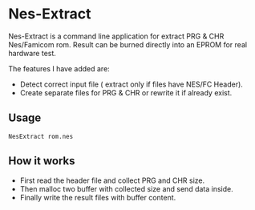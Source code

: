 Nes-Extract
======

Nes-Extract is a command line  application for extract PRG & CHR Nes/Famicom rom.
Result can be burned directly into an EPROM for real hardware test.

The features I have added are:

* Detect correct input file ( extract only if files have NES/FC Header).
* Create separate files for PRG & CHR or rewrite it if already exist.

Usage
-----

```
NesExtract rom.nes
```

How it works
------------

* First read the header file and collect PRG and CHR size.
* Then malloc two buffer with collected size and send data inside.
* Finally write the result files with buffer content. 
